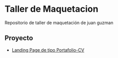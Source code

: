 # Taller de Maquetacion
Repositorio de taller de maquetación de juan guzman 
## Proyecto
- [Landing Page de tipo Portafolio-CV]("https://juan-choque.github.io/cv-maquetacion/portafolio-cv)